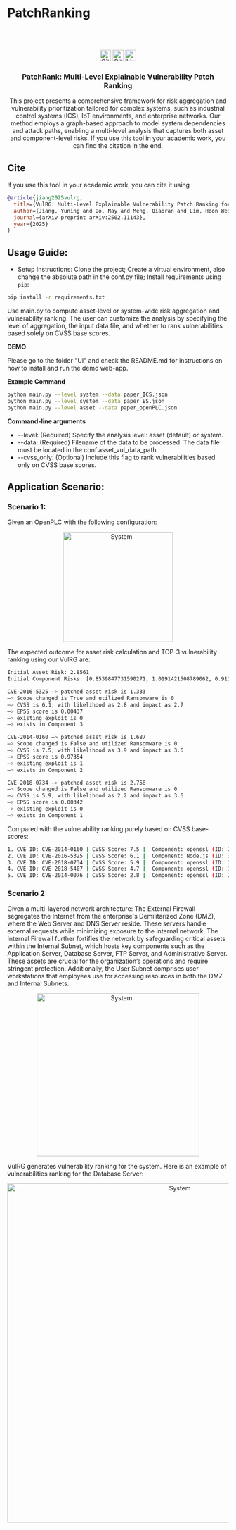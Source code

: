 # PatchRanking

<!-- PROJECT LOGO -->
<br />
<p align="center">
  <a href="https://github.com/Yuning-J/PatchRank">
  </a>
  <br />

  <!-- Badges -->
  <img src="https://img.shields.io/github/repo-size/Yuning-J/PatchRank?style=for-the-badge" alt="GitHub repo size" height="25">
  <img src="https://img.shields.io/github/last-commit/Yuning-J/PatchRank?style=for-the-badge" alt="GitHub last commit" height="25">
  <img src="https://img.shields.io/github/license/Yuning-J/PatchRank?style=for-the-badge" alt="License" height="25">
  <br />
  
  <h3 align="center"> PatchRank: Multi-Level Explainable Vulnerability Patch Ranking</h3>
  <p align="center">
   This project presents a comprehensive framework for risk aggregation and vulnerability prioritization tailored for complex systems, such as industrial control systems (ICS), IoT environments, and enterprise networks. Our method employs a graph-based approach to model system dependencies and attack paths, enabling a multi-level analysis that captures both asset and component-level risks. If you use this tool in your academic work, you can find the citation in the end.
 
  </p>
</p>

## Cite

If you use this tool in your academic work, you can cite it using

```bibtex
@article{jiang2025vulrg,
  title={VulRG: Multi-Level Explainable Vulnerability Patch Ranking for Complex Systems Using Graphs},
  author={Jiang, Yuning and Oo, Nay and Meng, Qiaoran and Lim, Hoon Wei and Sikdar, Biplab},
  journal={arXiv preprint arXiv:2502.11143},
  year={2025}
}
```

## Usage Guide:

- Setup Instructions: Clone the project; Create a virtual environment, also change the absolute path in the conf.py file; Install requirements using `pip`:
```bash
pip install -r requirements.txt
```

Use main.py to compute asset-level or system-wide risk aggregation and vulnerability ranking. The user can customize the analysis by specifying the level of aggregation, the input data file, and whether to rank vulnerabilities based solely on CVSS base scores.

**DEMO**

Please go to the folder "UI" and check the README.md for instructions on how to install and run the demo web-app.

**Example Command**
```bash
python main.py --level system --data paper_ICS.json
python main.py --level system --data paper_ES.json
python main.py --level asset --data paper_openPLC.json
```

**Command-line arguments**
- --level: (Required) Specify the analysis level: asset (default) or system.
- --data: (Required) Filename of the data to be processed. The data file must be located in the conf.asset_vul_data_path.
- --cvss_only: (Optional) Include this flag to rank vulnerabilities based only on CVSS base scores.

## Application Scenario:

### Scenario 1:
Given an OpenPLC with the following configuration:

<p align="center">
<img src="https://github.com/Yuning-J/VulRG/blob/main/figs/openPLC.png" alt="System" width="250px">
</p>

The expected outcome for asset risk calculation and TOP-3 vulnerability ranking using our VulRG are:
  
```bash
Initial Asset Risk: 2.8561
Initial Component Risks: [0.8539847731590271, 1.0191421508789062, 0.9118924736976624, 0.0, 0.0]

CVE-2016-5325 —> patched asset risk is 1.333
—> Scope changed is True and utilized Ransomware is 0
—> CVSS is 6.1, with likelihood as 2.8 and impact as 2.7
—> EPSS score is 0.00437
—> existing exploit is 0
—> exists in Component 3

CVE-2014-0160 —> patched asset risk is 1.687
—> Scope changed is False and utilized Ransomware is 0
—> CVSS is 7.5, with likelihood as 3.9 and impact as 3.6
—> EPSS score is 0.97354
—> existing exploit is 1
—> exists in Component 2

CVE-2018-0734 —> patched asset risk is 2.758
—> Scope changed is False and utilized Ransomware is 0
—> CVSS is 5.9, with likelihood as 2.2 and impact as 3.6
—> EPSS score is 0.00342
—> existing exploit is 0
—> exists in Component 1
```

Compared with the vulnerability ranking purely based on CVSS base-scores:
  
```bash
1. CVE ID: CVE-2014-0160 | CVSS Score: 7.5 |  Component: openssl (ID: 2)
2. CVE ID: CVE-2016-5325 | CVSS Score: 6.1 |  Component: Node.js (ID: 3)
3. CVE ID: CVE-2018-0734 | CVSS Score: 5.9 |  Component: openssl (ID: 1)
4. CVE ID: CVE-2018-5407 | CVSS Score: 4.7 |  Component: openssl (ID: 1)
5. CVE ID: CVE-2014-0076 | CVSS Score: 2.8 |  Component: openssl (ID: 2)
```

### Scenario 2:

Given a multi-layered network architecture: The External Firewall segregates the Internet from the enterprise's Demilitarized Zone (DMZ), where the Web Server and DNS Server reside. These servers handle external requests while minimizing exposure to the internal network. The Internal Firewall further fortifies the network by safeguarding critical assets within the Internal Subnet, which hosts key components such as the Application Server, Database Server, FTP Server, and Administrative Server. These assets are crucial for the organization’s operations and require stringent protection. Additionally, the User Subnet comprises user workstations that employees use for accessing resources in both the DMZ and Internal Subnets.

<p align="center">
<img src="https://github.com/Yuning-J/VulRG/blob/main/figs/NetworkSample.png" alt="System" width="370px">
</p>

VulRG generates vulnerability ranking for the system. Here is an example of vulnerabilities ranking for the Database Server: 

<p align="center">
<img src="https://github.com/Yuning-J/VulRG/blob/main/figs/SysVulRank.png" alt="System" width="770px">
</p>
